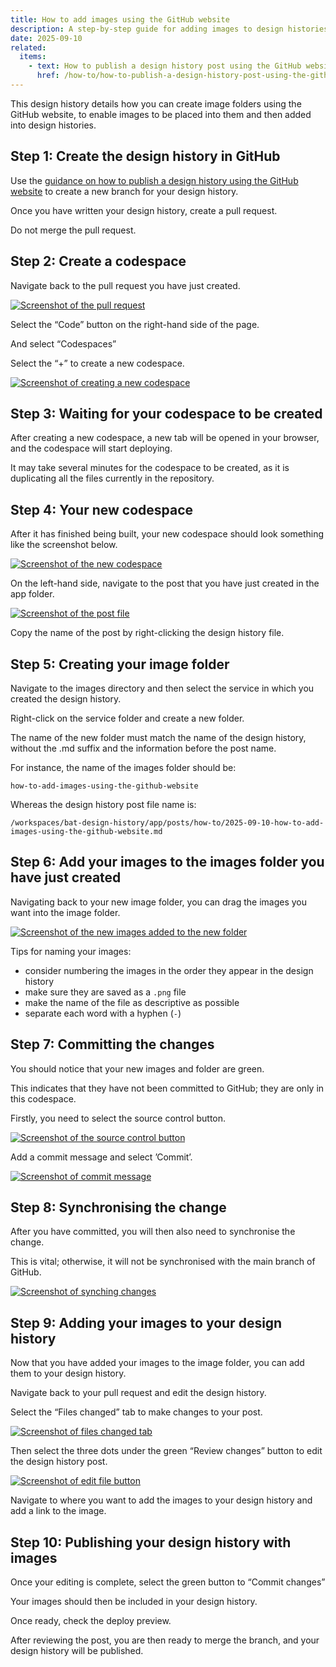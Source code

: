 ```yaml
---
title: How to add images using the GitHub website
description: A step-by-step guide for adding images to design histories using the GitHub website
date: 2025-09-10
related:
  items:
    - text: How to publish a design history post using the GitHub website
      href: /how-to/how-to-publish-a-design-history-post-using-the-github-website/
---
```


This design history details how you can create image folders using the GitHub website, to enable images to be placed into them and then added into design histories.

## Step 1: Create the design history in GitHub

Use the [guidance on how to publish a design history using the GitHub website](/how-to/how-to-publish-a-design-history-post-using-the-github-website/) to create a new branch for your design history.

Once you have written your design history, create a pull request.

Do not merge the pull request.

## Step 2: Create a codespace

Navigate back to the pull request you have just created.

[![Screenshot of the pull request](1-pull-request.png "Screenshot of the pull request")](1-pull-request.png)

Select the “Code” button on the right-hand side of the page.

And select “Codespaces”

Select the “+” to create a new codespace.

[![Screenshot of creating a new codespace](2-code-space.png "Screenshot of creating a new codespace")](2-code-space.png)

## Step 3: Waiting for your codespace to be created

After creating a new codespace, a new tab will be opened in your browser, and the codespace will start deploying.

It may take several minutes for the codespace to be created, as it is duplicating all the files currently in the repository.

## Step 4: Your new codespace

After it has finished being built, your new codespace should look something like the screenshot below.

[![Screenshot of the new codespace](3-new-code-space.png "Screenshot of the new codespace")](3-new-code-space.png)

On the left-hand side, navigate to the post that you have just created in the app folder.

[![Screenshot of the post file](4-post.png "Screenshot of the post file")](4-post.png)

Copy the name of the post by right-clicking the design history file.

## Step 5: Creating your image folder

Navigate to the images directory and then select the service in which you created the design history.

Right-click on the service folder and create a new folder.

The name of the new folder must match the name of the design history, without the .md suffix and the information before the post name.

For instance, the name of the images folder should be:

```text
how-to-add-images-using-the-github-website
```

Whereas the design history post file name is:

```text
/workspaces/bat-design-history/app/posts/how-to/2025-09-10-how-to-add-images-using-the-github-website.md
```

## Step 6: Add your images to the images folder you have just created

Navigating back to your new image folder, you can drag the images you want into the image folder.

[![Screenshot of the new images added to the new folder](5-new-images-added.png "Screenshot of the new images added to the new folder")](5-new-images-added.png)

Tips for naming your images:

- consider numbering the images in the order they appear in the design history
- make sure they are saved as a `.png` file
- make the name of the file as descriptive as possible
- separate each word with a hyphen (`-`)

## Step 7: Committing the changes

You should notice that your new images and folder are green.

This indicates that they have not been committed to GitHub; they are only in this codespace.

Firstly, you need to select the source control button.

[![Screenshot of the source control button](6-source-control.png "Screenshot of the source control button")](6-source-control.png)

Add a commit message and select ’Commit’.

[![Screenshot of commit message](7-commit-message.png "Screenshot of commit message")](7-commit-message.png)

## Step 8: Synchronising the change

After you have committed, you will then also need to synchronise the change.

This is vital; otherwise, it will not be synchronised with the main branch of GitHub.

[![Screenshot of synching changes](8-sync-changes.png "Screenshot of synching changes")](8-sync-changes.png)

## Step 9: Adding your images to your design history

Now that you have added your images to the image folder, you can add them to your design history.

Navigate back to your pull request and edit the design history.

Select the “Files changed” tab to make changes to your post.

[![Screenshot of files changed tab](9-files-changed.png "Screenshot of files changed tab")](9-files-changed.png)

Then select the three dots under the green “Review changes” button to edit the design history post.

[![Screenshot of edit file button](10-edit-file.png "Screenshot of edit file button")](10-edit-file.png)

Navigate to where you want to add the images to your design history and add a link to the image.

## Step 10: Publishing your design history with images

Once your editing is complete, select the green button to “Commit changes”

Your images should then be included in your design history.

Once ready, check the deploy preview.

After reviewing the post, you are then ready to merge the branch, and your design history will be published.
